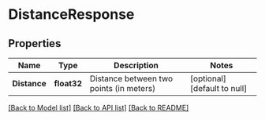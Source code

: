 # DistanceResponse

## Properties
Name | Type | Description | Notes
------------ | ------------- | ------------- | -------------
**Distance** | **float32** | Distance between two points (in meters) | [optional] [default to null]

[[Back to Model list]](../README.md#documentation-for-models) [[Back to API list]](../README.md#documentation-for-api-endpoints) [[Back to README]](../README.md)


